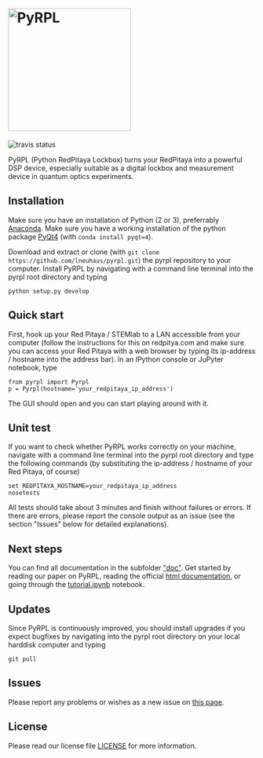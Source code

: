 # <img src="https://github.com/lneuhaus/pyrpl/blob/master/logo.png" width="250" alt="PyRPL">
![travis status](https://travis-ci.com/lneuhaus/pyrpl.svg?token=Au8JgYk93p9iq2p6bSTp&branch=master "Travis status")

PyRPL (Python RedPitaya Lockbox) turns your RedPitaya into a powerful DSP device, especially suitable as a digital lockbox and measurement device in quantum optics experiments.


## Installation
Make sure you have an installation of Python (2 or 3), preferrably
[Anaconda](https://www.continuum.io/downloads).
Make sure you have a working installation of the python package [PyQt4](https://pypi.python.org/pypi/PyQt4) (with ```conda install pyqt=4```).

Download and extract or clone (with ```git clone https://github.com/lneuhaus/pyrpl.git```) the pyrpl repository to your computer. Install PyRPL by navigating with a command line terminal into the pyrpl root directory and typing
```
python setup.py develop
```

## Quick start
First, hook up your Red Pitaya / STEMlab to a LAN accessible from your computer (follow the instructions for this on redpitya.com and make sure you can access your Red Pitaya with a web browser by typing its ip-address /  hostname into the address bar).
In an IPython console or JuPyter notebook, type
```
from pyrpl import Pyrpl
p = Pyrpl(hostname='your_redpitaya_ip_address')
```
The GUI should open and you can start playing around with it.


## Unit test
If you want to check whether PyRPL works correctly on your machine, navigate with a command line terminal into the pyrpl root directory and type the  following commands (by substituting the ip-address / hostname of your Red Pitaya, of course)
```
set REDPITAYA_HOSTNAME=your_redpitaya_ip_address
nosetests
```
All tests should take about 3 minutes and finish without failures or errors. If there are errors, please report the console output as an issue (see the section "Issues" below for detailed explanations).

## Next steps
You can find all documentation in the subfolder ["doc"](https://github.com/lneuhaus/pyrpl/blob/master/doc). Get started by reading our paper on PyRPL, reading the official [html documentation](https://github.com/lneuhaus/pyrpl/blob/master/doc/sphinx/build/html/index.html), or going through the [tutorial.ipynb](https://github.com/lneuhaus/pyrpl/blob/master/doc/tutorial.ipynb) notebook. 

## Updates
Since PyRPL is continuously improved, you should install upgrades if you expect bugfixes by navigating into the pyrpl root directory on your local harddisk computer and typing
```
git pull
```

## Issues
Please report any problems or wishes as a new issue on [this page](https://github.com/lneuhaus/pyrpl/issues).

## License
Please read our license file [LICENSE](https://github.com/lneuhaus/pyrpl/blob/master/LICENSE) for more information. 